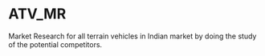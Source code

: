 # ATV_MR
Market Research for all terrain vehicles in Indian market by doing the study of the potential competitors.
